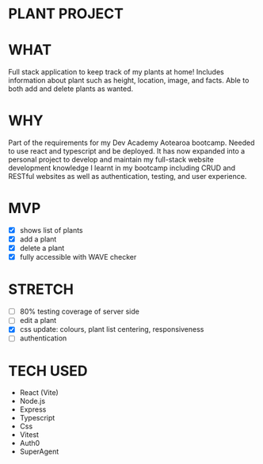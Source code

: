 # PLANT PROJECT

# WHAT
Full stack application to keep track of my plants at home! Includes information about plant such as height, location, image, and facts. Able to both add and delete plants as wanted.

# WHY
Part of the requirements for my Dev Academy Aotearoa bootcamp. Needed to use react and typescript and be deployed. It has now expanded into a personal project to develop and maintain my full-stack website development knowledge I learnt in my bootcamp including CRUD and RESTful websites as well as authentication, testing, and user experience.

# MVP
- [x] shows list of plants 
- [x] add a plant
- [x] delete a plant
- [x] fully accessible with WAVE checker 

# STRETCH
- [ ] 80% testing coverage of server side
- [ ] edit a plant
- [x] css update: colours, plant list centering, responsiveness
- [ ] authentication

# TECH USED
- React (Vite)
- Node.js
- Express
- Typescript
- Css
- Vitest
- Auth0
- SuperAgent

